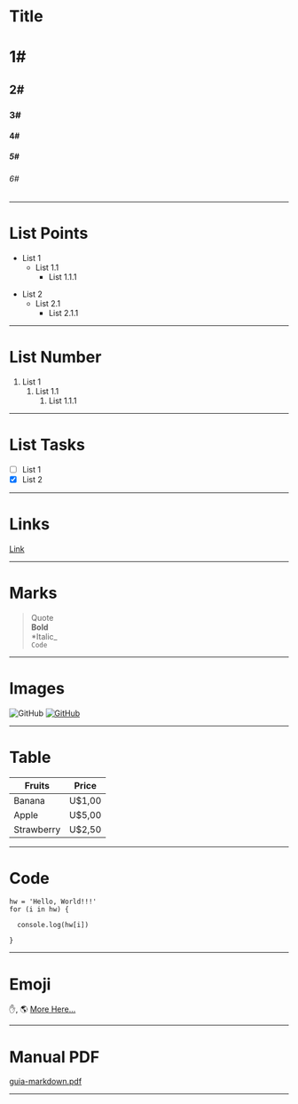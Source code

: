 # Title

# 1#
## 2#
### 3#
#### 4#
##### 5#
###### 6#

---

# List Points

- List 1
  - List 1.1
    - List 1.1.1
* List 2
  * List 2.1
    * List 2.1.1

---

# List Number

1. List 1
    1. List 1.1
        1. List 1.1.1
   
---
        
# List Tasks

- [ ] List 1
- [x] List 2
    
---

# Links
[Link](https://github.com/brunodavi/Markdown-Remenber/)

---

# Marks

> Quote<br>
**Bold**<br>
*Italic_<br>
`Code`

---

# Images

![GitHub](https://icon-library.com/images/github-icon-png/github-icon-png-15.jpg)
[![GitHub](https://user-images.githubusercontent.com/48166556/111015629-a3184600-8388-11eb-9f5f-a08591fcc06e.png)](https://www.github.com)


---

# Table

Fruits|Price
---|---
Banana|U$1,00
Apple|U$5,00
Strawberry|U$2,50

---

# Code

```
hw = 'Hello, World!!!'
for (i in hw) {

  console.log(hw[i])

}
```

---

# Emoji
:hand:, :earth_americas:
[More Here...](https://github.com/ikatyang/emoji-cheat-sheet)

---

# Manual PDF

[guia-markdown.pdf](https://raw.githubusercontent.com/gustavoguanabara/git-github/master/manuais-PDF/guia-markdown.pdf)

---
